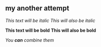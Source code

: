 ## my another attempt 
*This text will be italic*
_This will also be italic_

**This text will be bold**
__This will also be bold__

*You **can** combine them*